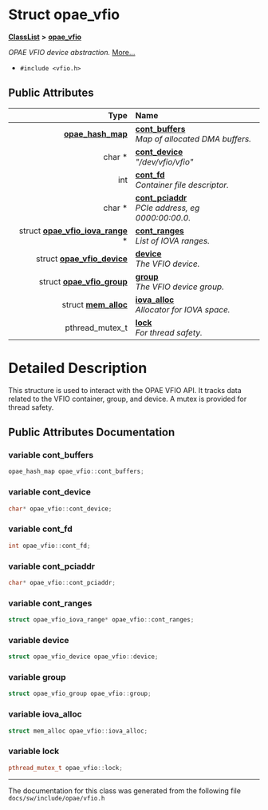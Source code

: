 
# Struct opae\_vfio



[**ClassList**](annotated.md) **>** [**opae\_vfio**](structopae__vfio.md)



_OPAE VFIO device abstraction._ [More...](#detailed-description)

* `#include <vfio.h>`













## Public Attributes

| Type | Name |
| ---: | :--- |
|  [**opae\_hash\_map**](hash__map_8h.md#typedef-opae_hash_map) | [**cont\_buffers**](#variable-cont_buffers)  <br>_Map of allocated DMA buffers._  |
|  char \* | [**cont\_device**](#variable-cont_device)  <br>_"/dev/vfio/vfio"_  |
|  int | [**cont\_fd**](#variable-cont_fd)  <br>_Container file descriptor._  |
|  char \* | [**cont\_pciaddr**](#variable-cont_pciaddr)  <br>_PCIe address, eg 0000:00:00.0._  |
|  struct [**opae\_vfio\_iova\_range**](structopae__vfio__iova__range.md) \* | [**cont\_ranges**](#variable-cont_ranges)  <br>_List of IOVA ranges._  |
|  struct [**opae\_vfio\_device**](structopae__vfio__device.md) | [**device**](#variable-device)  <br>_The VFIO device._  |
|  struct [**opae\_vfio\_group**](structopae__vfio__group.md) | [**group**](#variable-group)  <br>_The VFIO device group._  |
|  struct [**mem\_alloc**](structmem__alloc.md) | [**iova\_alloc**](#variable-iova_alloc)  <br>_Allocator for IOVA space._  |
|  pthread\_mutex\_t | [**lock**](#variable-lock)  <br>_For thread safety._  |










# Detailed Description


This structure is used to interact with the OPAE VFIO API. It tracks data related to the VFIO container, group, and device. A mutex is provided for thread safety. 


    
## Public Attributes Documentation


### variable cont\_buffers 

```C++
opae_hash_map opae_vfio::cont_buffers;
```




### variable cont\_device 

```C++
char* opae_vfio::cont_device;
```




### variable cont\_fd 

```C++
int opae_vfio::cont_fd;
```




### variable cont\_pciaddr 

```C++
char* opae_vfio::cont_pciaddr;
```




### variable cont\_ranges 

```C++
struct opae_vfio_iova_range* opae_vfio::cont_ranges;
```




### variable device 

```C++
struct opae_vfio_device opae_vfio::device;
```




### variable group 

```C++
struct opae_vfio_group opae_vfio::group;
```




### variable iova\_alloc 

```C++
struct mem_alloc opae_vfio::iova_alloc;
```




### variable lock 

```C++
pthread_mutex_t opae_vfio::lock;
```




------------------------------
The documentation for this class was generated from the following file `docs/sw/include/opae/vfio.h`
